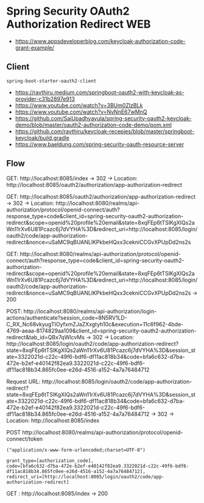 # Spring Security OAuth2 Authorization Redirect WEB

+ https://www.appsdeveloperblog.com/keycloak-authorization-code-grant-example/

## Client 

`spring-boot-starter-oauth2-client`

+ https://ravthiru.medium.com/springboot-oauth2-with-keycloak-as-provider-c31b2897e913
+ https://www.youtube.com/watch?v=3BUm0ZlzBLk
+ https://www.youtube.com/watch?v=NvNnE67wMnQ
+ https://github.com/SaiUpadhyayula/spring-security-oauth2-keycloak-demo/blob/master/oauth2-authorization-code-demo/pom.xml
+ https://github.com/ravthiru/keycloak-recepies/blob/master/springboot-keycloak/build.gradle
+ https://www.baeldung.com/spring-security-oauth-resource-server


## Flow

GET: http://localhost:8085/index -> 302 -> Location: http://localhost:8085/oauth2/authorization/app-authorization-redirect

GET: http://localhost:8085/oauth2/authorization/app-authorization-redirect -> 302 -> Location: http://localhost:8080/realms/api-authorization/protocol/openid-connect/auth?response_type=code&client_id=spring-security-oauth2-authorization-redirect&scope=openid%20profile%20email&state=8xqFEp6tTSlKgXIQs2aWn11rXv6U81Pcazc6j7dVYHA%3D&redirect_uri=http://localhost:8085/login/oauth2/code/app-authorization-redirect&nonce=uSaMC9qBUANLlKPkbeHQxx3cekniCCGvXPUpDd2ns2s

GET: http://localhost:8080/realms/api-authorization/protocol/openid-connect/auth?response_type=code&client_id=spring-security-oauth2-authorization-redirect&scope=openid%20profile%20email&state=8xqFEp6tTSlKgXIQs2aWn11rXv6U81Pcazc6j7dVYHA%3D&redirect_uri=http://localhost:8085/login/oauth2/code/app-authorization-redirect&nonce=uSaMC9qBUANLlKPkbeHQxx3cekniCCGvXPUpDd2ns2s
-> 200 

POST: http://localhost:8080/realms/api-authorization/login-actions/authenticate?session_code=8N5RV1LD-C_RX_Nc68vkyugTIOyfxmZJaZXxgtyh10c&execution=11c6f962-4bde-4769-aeaa-8174829aa109&client_id=spring-security-oauth2-authorization-redirect&tab_id=QBx7qWlcvMs -> 302 -> Location: http://localhost:8085/login/oauth2/code/app-authorization-redirect?state=8xqFEp6tTSlKgXIQs2aWn11rXv6U81Pcazc6j7dVYHA%3D&session_state=3322021d-c22c-49f6-bdf6-df11ac818b34&code=bfa6c632-d7ba-472e-b2ef-e40142f82ea9.3322021d-c22c-49f6-bdf6-df11ac818b34.865fc0ee-e26d-4516-a152-4a7a76484712

Request URL: http://localhost:8085/login/oauth2/code/app-authorization-redirect?state=8xqFEp6tTSlKgXIQs2aWn11rXv6U81Pcazc6j7dVYHA%3D&session_state=3322021d-c22c-49f6-bdf6-df11ac818b34&code=bfa6c632-d7ba-472e-b2ef-e40142f82ea9.3322021d-c22c-49f6-bdf6-df11ac818b34.865fc0ee-e26d-4516-a152-4a7a76484712 -> 302 -> Location: http://localhost:8085/index

POST http://localhost:8080/realms/api-authorization/protocol/openid-connect/token
```text
("application/x-www-form-urlencoded;charset=UTF-8") 

grant_type=[authorization_code], 
code=[bfa6c632-d7ba-472e-b2ef-e40142f82ea9.3322021d-c22c-49f6-bdf6-df11ac818b34.865fc0ee-e26d-4516-a152-4a7a76484712], 
redirect_uri=[http://localhost:8085/login/oauth2/code/app-authorization-redirect]
```

GET : http://localhost:8085/index -> 200 



